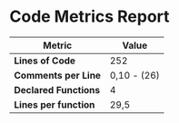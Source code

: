 # Code Metrics Report

| Metric                          | Value       |
|---------------------------------|-------------|
| **Lines of Code**               | 252         |
| **Comments per Line**           | 0,10 - (26) |
| **Declared Functions**          | 4           |
| **Lines per function**          | 29,5        |


